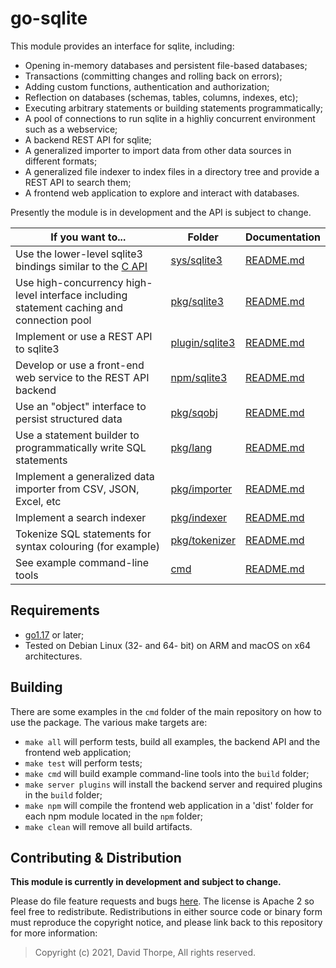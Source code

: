 # go-sqlite

This module provides an interface for sqlite, including:

  * Opening in-memory databases and persistent file-based databases;
  * Transactions (committing changes and rolling back on errors);
  * Adding custom functions, authentication and authorization;
  * Reflection on databases (schemas, tables, columns, indexes, etc);
  * Executing arbitrary statements or building statements programmatically;
  * A pool of connections to run sqlite in a highliy concurrent environment such as a webservice;
  * A backend REST API for sqlite;
  * A generalized importer to import data from other data sources in different formats;
  * A generalized file indexer to index files in a directory tree and provide a REST API
    to search them;
  * A frontend web application to explore and interact with databases.

Presently the module is in development and the API is subject to change.

| If you want to...                    |  Folder         | Documentation |
|--------------------------------------|-----------------|---------------|
| Use the lower-level sqlite3 bindings similar to the [C API](https://www.sqlite.org/capi3ref.html) | [sys/sqlite3](https://github.com/mutablelogic/go-sqlite/tree/master/sys/sqlite3) | [README.md](https://github.com/mutablelogic/go-sqlite/blob/master/sys/sqlite3/README.md) |
| Use high-concurrency high-level interface including statement caching and connection pool | [pkg/sqlite3](https://github.com/mutablelogic/go-sqlite/tree/master/pkg/sqlite3) | [README.md](https://github.com/mutablelogic/go-sqlite/blob/master/pkg/sqlite3/README.md) |
| Implement or use a REST API to sqlite3 | [plugin/sqlite3](https://github.com/mutablelogic/go-sqlite/tree/master/plugin/sqlite3) | [README.md](https://github.com/mutablelogic/go-sqlite/blob/master/plugin/sqlite3/README.md) |
| Develop or use a front-end web service to the REST API backend | [npm/sqlite3](https://github.com/mutablelogic/go-sqlite/tree/master/npm/sqlite3) | [README.md](https://github.com/mutablelogic/go-sqlite/blob/master/npm/sqlite3/README.md) |
| Use an "object" interface to persist structured data | [pkg/sqobj](https://github.com/mutablelogic/go-sqlite/tree/master/pkg/sqobj) | [README.md](https://github.com/mutablelogic/go-sqlite/blob/master/pkg/sqobj/README.md) |
| Use a statement builder to programmatically write SQL statements | [pkg/lang](https://github.com/mutablelogic/go-sqlite/tree/master/pkg/lang) | [README.md](https://github.com/mutablelogic/go-sqlite/blob/master/pkg/lang/README.md) |
| Implement a generalized data importer from CSV, JSON, Excel, etc | [pkg/importer](https://github.com/mutablelogic/go-sqlite/tree/master/pkg/importer) | [README.md](https://github.com/mutablelogic/go-sqlite/blob/master/pkg/importer/README.md) |
| Implement a search indexer | [pkg/indexer](https://github.com/mutablelogic/go-sqlite/tree/master/pkg/indexer) | [README.md](https://github.com/mutablelogic/go-sqlite/blob/master/pkg/indexer/README.md) |
| Tokenize SQL statements for syntax colouring (for example) | [pkg/tokenizer](https://github.com/mutablelogic/go-sqlite/tree/master/pkg/tokenizer) | [README.md](https://github.com/mutablelogic/go-sqlite/blob/master/pkg/tokenizer/README.md) |
| See example command-line tools | [cmd](https://github.com/mutablelogic/go-sqlite/tree/master/cmd) | [README.md](https://github.com/mutablelogic/go-sqlite/blob/master/cmd/README.md) |

## Requirements

  * [go1.17](https://golang.org/dl/) or later;
  * Tested on Debian Linux (32- and 64- bit) on ARM and macOS on x64
    architectures.

## Building

There are some examples in the `cmd` folder of the main repository on how to use
the package. The various make targets are:

  * `make all` will perform tests, build all examples, the backend API and the frontend web application;
  * `make test` will perform tests;
  * `make cmd` will build example command-line tools into the `build` folder;
  * `make server plugins` will install the backend server and required plugins in the `build` folder;
  * `make npm` will compile the frontend web application in a 'dist' folder for each npm module located in the `npm` folder;
  * `make clean` will remove all build artifacts.

## Contributing & Distribution

__This module is currently in development and subject to change.__

Please do file feature requests and bugs [here](https://github.com/mutablelogic/go-sqlite/issues).
The license is Apache 2 so feel free to redistribute. Redistributions in either source
code or binary form must reproduce the copyright notice, and please link back to this
repository for more information:

> Copyright (c) 2021, David Thorpe, All rights reserved.
